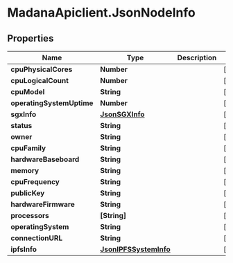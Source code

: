 # MadanaApiclient.JsonNodeInfo

## Properties

Name | Type | Description | Notes
------------ | ------------- | ------------- | -------------
**cpuPhysicalCores** | **Number** |  | [optional] 
**cpuLogicalCount** | **Number** |  | [optional] 
**cpuModel** | **String** |  | [optional] 
**operatingSystemUptime** | **Number** |  | [optional] 
**sgxInfo** | [**JsonSGXInfo**](JsonSGXInfo.md) |  | [optional] 
**status** | **String** |  | [optional] 
**owner** | **String** |  | [optional] 
**cpuFamily** | **String** |  | [optional] 
**hardwareBaseboard** | **String** |  | [optional] 
**memory** | **String** |  | [optional] 
**cpuFrequency** | **String** |  | [optional] 
**publicKey** | **String** |  | [optional] 
**hardwareFirmware** | **String** |  | [optional] 
**processors** | **[String]** |  | [optional] 
**operatingSystem** | **String** |  | [optional] 
**connectionURL** | **String** |  | [optional] 
**ipfsInfo** | [**JsonIPFSSystemInfo**](JsonIPFSSystemInfo.md) |  | [optional] 


